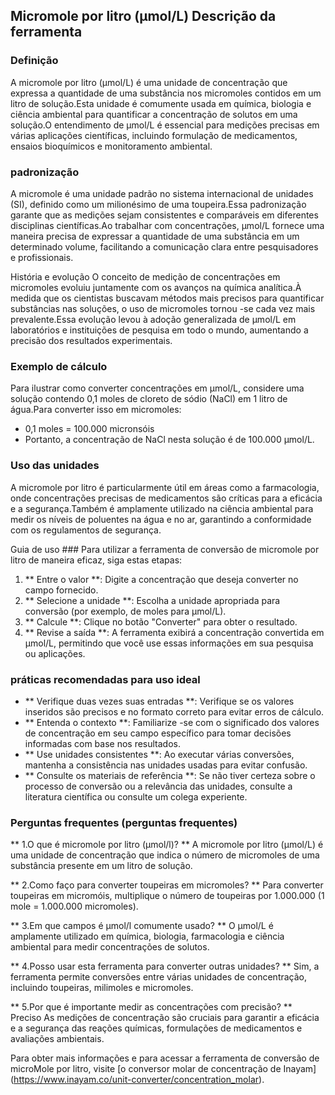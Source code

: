## Micromole por litro (µmol/L) Descrição da ferramenta

### Definição
A micromole por litro (µmol/L) é uma unidade de concentração que expressa a quantidade de uma substância nos micromoles contidos em um litro de solução.Esta unidade é comumente usada em química, biologia e ciência ambiental para quantificar a concentração de solutos em uma solução.O entendimento de µmol/L é essencial para medições precisas em várias aplicações científicas, incluindo formulação de medicamentos, ensaios bioquímicos e monitoramento ambiental.

### padronização
A micromole é uma unidade padrão no sistema internacional de unidades (SI), definido como um milionésimo de uma toupeira.Essa padronização garante que as medições sejam consistentes e comparáveis ​​em diferentes disciplinas científicas.Ao trabalhar com concentrações, µmol/L fornece uma maneira precisa de expressar a quantidade de uma substância em um determinado volume, facilitando a comunicação clara entre pesquisadores e profissionais.

História e evolução
O conceito de medição de concentrações em micromoles evoluiu juntamente com os avanços na química analítica.À medida que os cientistas buscavam métodos mais precisos para quantificar substâncias nas soluções, o uso de micromoles tornou -se cada vez mais prevalente.Essa evolução levou à adoção generalizada de µmol/L em laboratórios e instituições de pesquisa em todo o mundo, aumentando a precisão dos resultados experimentais.

### Exemplo de cálculo
Para ilustrar como converter concentrações em µmol/L, considere uma solução contendo 0,1 moles de cloreto de sódio (NaCl) em 1 litro de água.Para converter isso em micromoles:
- 0,1 moles = 100.000 micronsóis
- Portanto, a concentração de NaCl nesta solução é de 100.000 µmol/L.

### Uso das unidades
A micromole por litro é particularmente útil em áreas como a farmacologia, onde concentrações precisas de medicamentos são críticas para a eficácia e a segurança.Também é amplamente utilizado na ciência ambiental para medir os níveis de poluentes na água e no ar, garantindo a conformidade com os regulamentos de segurança.

Guia de uso ###
Para utilizar a ferramenta de conversão de micromole por litro de maneira eficaz, siga estas etapas:
1. ** Entre o valor **: Digite a concentração que deseja converter no campo fornecido.
2. ** Selecione a unidade **: Escolha a unidade apropriada para conversão (por exemplo, de moles para µmol/L).
3. ** Calcule **: Clique no botão "Converter" para obter o resultado.
4. ** Revise a saída **: A ferramenta exibirá a concentração convertida em µmol/L, permitindo que você use essas informações em sua pesquisa ou aplicações.

### práticas recomendadas para uso ideal
- ** Verifique duas vezes suas entradas **: Verifique se os valores inseridos são precisos e no formato correto para evitar erros de cálculo.
- ** Entenda o contexto **: Familiarize -se com o significado dos valores de concentração em seu campo específico para tomar decisões informadas com base nos resultados.
- ** Use unidades consistentes **: Ao executar várias conversões, mantenha a consistência nas unidades usadas para evitar confusão.
- ** Consulte os materiais de referência **: Se não tiver certeza sobre o processo de conversão ou a relevância das unidades, consulte a literatura científica ou consulte um colega experiente.

### Perguntas frequentes (perguntas frequentes)

** 1.O que é micromole por litro (µmol/l)? **
A micromole por litro (µmol/L) é uma unidade de concentração que indica o número de micromoles de uma substância presente em um litro de solução.

** 2.Como faço para converter toupeiras em micromoles? **
Para converter toupeiras em micromóis, multiplique o número de toupeiras por 1.000.000 (1 mole = 1.000.000 micromoles).

** 3.Em que campos é µmol/l comumente usado? **
O µmol/L é amplamente utilizado em química, biologia, farmacologia e ciência ambiental para medir concentrações de solutos.

** 4.Posso usar esta ferramenta para converter outras unidades? **
Sim, a ferramenta permite conversões entre várias unidades de concentração, incluindo toupeiras, milimoles e micromoles.

** 5.Por que é importante medir as concentrações com precisão? **
Preciso As medições de concentração são cruciais para garantir a eficácia e a segurança das reações químicas, formulações de medicamentos e avaliações ambientais.

Para obter mais informações e para acessar a ferramenta de conversão de microMole por litro, visite [o conversor molar de concentração de Inayam] (https://www.inayam.co/unit-converter/concentration_molar).